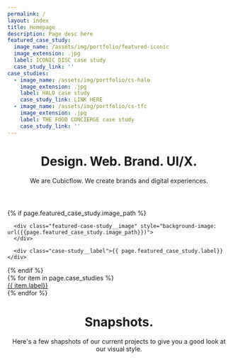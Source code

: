 ```yaml
---
permalink: /
layout: index
title: Homepage
description: Page desc here
featured_case_study:
  image_name: /assets/img/portfolio/featured-iconic
  image_extension: .jpg
  label: ICONIC DISC case study
  case_study_link: ''
case_studies:
  - image_name: /assets/img/portfolio/cs-halo
    image_extension: .jpg
    label: HALO case study
    case_study_link: LINK HERE
  - image_name: /assets/img/portfolio/cs-tfc
    image_extension: .jpg
    label: THE FOOD CONCIERGE case study
    case_study_link: ''
---
```


<header class="header header--dark">
   <h1>Design. Web. Brand. UI/X.</h1>
   <span class="subheading">
      We are Cubicflow. We create brands and digital experiences.
   </span>
</header>

<main>

   {% if page.featured_case_study.image_path %}
   <div class="featured-case-study">
   
      <div class="featured-case-study__image" style="background-image: url({{page.featured_case_study.image_path}})">
      </div>

      <div class="case-study__label">{{ page.featured_case_study.label}}</div>
   </div>
   {% endif %}
   
   <div class="case-study-grid">
   {% for item in page.case_studies %}
      <a href="{{item.case_study_link}}" class="case-study" style="background-image: url({{item.image_path}})">
         <div class="case-study__label">{{ item.label}}</div>
      </a>
   {% endfor %}
   </div>
   
   
   
   
   
   <header class="header header--dark">
      <h1>Snapshots.</h1>
      <span class="subheading">
         Here's a few shapshots of our current projects to give you a good look at our visual style.
      </span>
   </header>

</main>